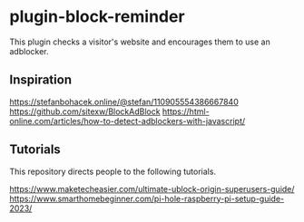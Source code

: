 # plugin-block-reminder
This plugin checks a visitor's website and encourages them to use an adblocker. 

## Inspiration
https://stefanbohacek.online/@stefan/110905554386667840
https://github.com/sitexw/BlockAdBlock
https://html-online.com/articles/how-to-detect-adblockers-with-javascript/

## Tutorials 
This repository directs people to the following tutorials. 

https://www.maketecheasier.com/ultimate-ublock-origin-superusers-guide/  
https://www.smarthomebeginner.com/pi-hole-raspberry-pi-setup-guide-2023/  
